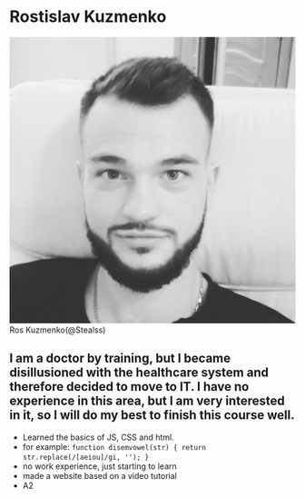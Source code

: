 # Rostislav Kuzmenko
![my photo](./IMG_20170814_204828_510.jpg)
Ros Kuzmenko(@Stealss)
## I am a doctor by training, but I became disillusioned with the healthcare system and therefore decided to move to IT. I have no experience in this area, but I am very interested in it, so I will do my best to finish this course well.
* Learned the basics of JS, CSS and html.
* for example: ```function disemvowel(str) {
  return str.replace(/[aeiou]/gi, '');
}```
* no work experience, just starting to learn
* made a website based on a video tutorial
* A2